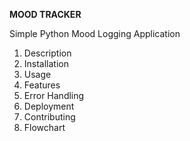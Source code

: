 **MOOD TRACKER**

Simple Python Mood Logging Application

1. Description
2. Installation
3. Usage
4. Features
5. Error Handling
6. Deployment
7. Contributing
8. Flowchart